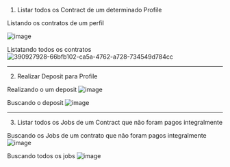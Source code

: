 1. Listar todos os Contract de um determinado Profile

Listando os contratos de um perfil

![image](https://github.com/user-attachments/assets/12770c10-1705-493c-a2a5-7425b040e250)

Listatando todos os contratos
![390927928-66bfb102-ca5a-4762-a728-734549d784cc](https://github.com/user-attachments/assets/3f56bf5f-6bf1-4bb1-8603-14a0ce79c867)


----------------------------------------------------------------
2. Realizar Deposit para Profile

Realizando o um deposit
![image](https://github.com/user-attachments/assets/3fd4a1ab-4e96-427d-982f-32d36b54fbab)

Buscando o deposit
![image](https://github.com/user-attachments/assets/cbd01b09-7675-4d03-a47b-93318b9e5183)

----------------------------------------------------------------
3. Listar todos os Jobs de um Contract que não foram pagos integralmente

Buscando os Jobs de um contrato que não foram pagos integralmente
![image](https://github.com/user-attachments/assets/49400289-7edf-4203-836e-bf4a5b30783f)

Buscando todos os jobs
![image](https://github.com/user-attachments/assets/c8e7d410-d56a-4561-8360-30d89df2fa49)
